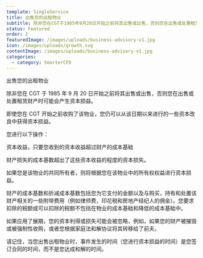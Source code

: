 ```yaml
---
template: SingleService
title: 出售您的出租物业
subtitle: 除非您在CGT于1985年9月20日开始之前将其出售或出售，否则您在出售或处置租赁财产时可能会产生资本损益。
status: Featured
order: 2
featuredImage: /images/uploads/business-advisory-v1.jpg
icon: /images/uploads/growth.svg
contentImage: /images/uploads/business-advisory-v1.jpg
categories:
  - category: SmarterCFO
---
```


出售您的出租物业

除非您在 CGT 于 1985 年 9 月 20 日开始之前将其出售或出售，否则您在出售或处置租赁财产时可能会产生资本损益。

即使您在 CGT 开始之前收购了该物业，您仍可以从该日期以来进行的一些资本改良中获得资本损益。

您进行以下操作：

资本收益，只要您收到的资本收益超过财产的成本基础

财产损失的成本基数超出了这些资本收益的程度的资本损失。

如果您是该物业的共同所有者，则将根据您在该物业中的所有权权益进行资本损益。

财产的成本基数和折减成本基数包括您为它支付的金额以及与购买，持有和处置该财产相关的一些附带费用（例如律师费，印花税和房地产经纪人的佣金）。您要求扣除的税额或可以扣除的税额不包括在物业的成本基础和降低的成本基础中。

如果应用了展期，您的资本利得或损失可能会被忽略，例如，如果您的财产被摧毁或被强制性收购，或者您根据家庭法和解协议将其转移给了前夫。

请记住，当您出售出租物业时，事件发生的时间（您进行资本损益的时间）是您签订合同的时间，而不是您达成和解的时间。
